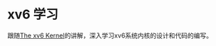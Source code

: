 # xv6 学习

跟随[The xv6 Kernel](https://www.youtube.com/playlist?list=PLbtzT1TYeoMhTPzyTZboW_j7TPAnjv9XB)的讲解，深入学习xv6系统内核的设计和代码的编写。
